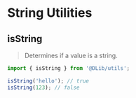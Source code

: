 # String Utilities

## isString

> Determines if a value is a string.

```ts
import { isString } from '@DLib/utils';

isString('hello'); // true
isString(123); // false
```
